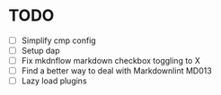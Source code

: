 # TODO

- [ ] Simplify cmp config
- [ ] Setup dap
- [ ] Fix mkdnflow markdown checkbox toggling to X
- [ ] Find a better way to deal with Markdownlint MD013
- [ ] Lazy load plugins
